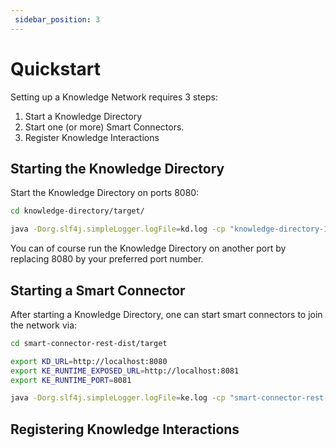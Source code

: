 ```yaml
---
 sidebar_position: 3
---
```


# Quickstart

Setting up a Knowledge Network requires 3 steps:
1. Start a Knowledge Directory
2. Start one (or more) Smart Connectors.
3. Register Knowledge Interactions

## Starting the Knowledge Directory
Start the Knowledge Directory on ports 8080:
```bash
cd knowledge-directory/target/

java -Dorg.slf4j.simpleLogger.logFile=kd.log -cp "knowledge-directory-1.2.4.jar:dependency/*" eu.knowledge.engine.knowledgedirectory.Main 8080
```
You can of course run the Knowledge Directory on another port by replacing 8080 by your preferred port number.

## Starting a Smart Connector
After starting a Knowledge Directory, one can start smart connectors to join the network via:
```bash
cd smart-connector-rest-dist/target

export KD_URL=http://localhost:8080
export KE_RUNTIME_EXPOSED_URL=http://localhost:8081
export KE_RUNTIME_PORT=8081

java -Dorg.slf4j.simpleLogger.logFile=ke.log -cp "smart-connector-rest-dist-1.2.4.jar:dependency/*" eu.knowledge.engine.rest.Main 8280
```

## Registering Knowledge Interactions